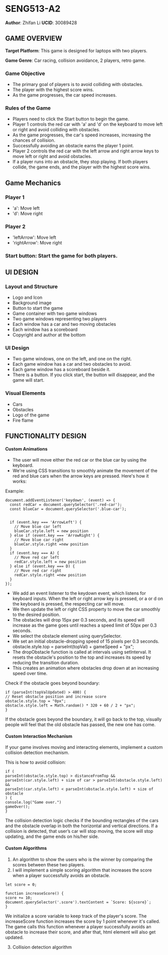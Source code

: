 # SENG513-A2
**Author**: Zhifan Li
**UCID**: 30089428

## GAME OVERVIEW

**Target Platform**: This game is designed for laptops with two players.

**Game Genre**: Car racing, collision avoidance, 2 players, retro game.

### Game Objective
- The primary goal of players is to avoid colliding with obstacles.
- The player with the highest score wins.
- As the game progresses, the car speed increases.

### Rules of the Game
- Players need to click the Start button to begin the game.
- Player 1 controls the red car with 'a' and 'd' on the keyboard to move left or right and avoid colliding with obstacles.
- As the game progresses, the car's speed increases, increasing the chances of collision.
- Successfully avoiding an obstacle earns the player 1 point.
- Player 2 controls the red car with the left arrow and right arrow keys to move left or right and avoid obstacles.
- If a player runs into an obstacle, they stop playing. If both players collide, the game ends, and the player with the highest score wins.

## Game Mechanics
### Player 1
- 'a': Move left
- 'd': Move right

### Player 2
- 'leftArrow': Move left
- 'rightArrow': Move right

### Start button: Start the game for both players.

## UI DESIGN
### Layout and Structure
- Logo and Icon
- Background image
- Button to start the game
- Game container with two game windows
- Two game windows representing two players
- Each window has a car and two moving obstacles
- Each window has a scoreboard
- Copyright and author at the bottom

### UI Design
- Two game windows, one on the left, and one on the right.
- Each game window has a car and two obstacles to avoid.
- Each game window has a scoreboard beside it.
- There is a button. If you click start, the button will disappear, and the game will start.

### Visual Elements
- Cars
- Obstacles
- Logo of the game
- Fire flame

## FUNCTIONALITY DESIGN

#### Custom Animations

- The user will move either the red car or the blue car by using the keyboard.
- We're using CSS transitions to smoothly animate the movement of the red and blue cars when the arrow keys are pressed. Here's how it works:

Example:

```
document.addEventListener('keydown', (event) => {
  const redCar = document.querySelector('.red-car');
  const blueCar = document.querySelector('.blue-car');


  if (event.key === 'ArrowLeft') {
    // Move blue car left
    blueCar.style.left = new position
  } else if (event.key === 'ArrowRight') {
    // Move blue car right
    blueCar.style.right =new position
  }
  if (event.key === A) {
    // Move red car left
    redCar.style.left = new position
  } else if (event.key === D) {
    // Move red car right
    redCar.style.right =new position
  }
});
```

- We add an event listener to the keydown event, which listens for keyboard inputs.
When the left or right arrow key is pressed, or a or d on the keyboard is pressed, the respecting car will move.
- We then update the left or right CSS property to move the car smoothly to the desired position.
- The obstacles will drop 15px per 0.3 seconds, and its speed will increase as the game goes until reaches a speed limit of 50px per 0.3 seconds.
- We select the obstacle element using querySelector.
- We set an initial obstacle-dropping speed of 15 pixels per 0.3 seconds.
obstacle.style.top = parseInt(topVal) + gameSpeed + "px";
- The dropObstacle function is called at intervals using setInterval. It resets the obstacle's position to the top and increases its speed by reducing the transition duration.
- This creates an animation where obstacles drop down at an increasing speed over time.

Check if the obstacle goes beyond boundary:

```
if (parseInt(topValUpdated) > 400) {
// Reset obstacle position and increase score
obstacle.style.top = "0px";
obstacle.style.left = Math.random() * 320 + 60 / 2 + "px";
}
```

If the obstacle goes beyond the boundary, it will go back to the top, visually people will feel that the old obstacle has passed, the new one has come.

#### Custom Interaction Mechanism

If your game involves moving and interacting elements, implement a custom collision detection mechanism.

This is how to avoid collision:
```
if (
parseInt(obstacle.style.top) > distanceFromTop &&
parseInt(car.style.left) + size of car > parseInt(obstacle.style.left) &&
parseInt(car.style.left) < parseInt(obstacle.style.left) + size of obstacle
) {
console.log("Game over.")
gameOver();
}
```

The collision detection logic checks if the bounding rectangles of the cars and the obstacle overlap in both the horizontal and vertical directions.
If a collision is detected, that user’s car will stop moving, the score will stop updating, and the game ends on his/her side.


#### Custom Algorithms
1. An algorithm to show the users who is the winner by comparing the scores between these two players.
2. I will implement a simple scoring algorithm that increases the score when a player successfully avoids an obstacle.

```
let score = 0;

function increaseScore() {
score += 10;
document.querySelector('.score').textContent = `Score: ${score}`;
}
```

We initialize a score variable to keep track of the player's score.
The increaseScore function increases the score by 1 point whenever it's called.
The game calls this function whenever a player successfully avoids an obstacle to increase their score, and after that, html element will also get updated.

3. Collision detection algorithm
